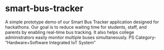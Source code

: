 # smart-bus-tracker
A simple prototype demo of our Smart Bus Tracker application designed for hackathons. Our goal is to reduce waiting time for students, staff, and parents by enabling real-time bus tracking. It also helps college administrators easily monitor multiple buses simultaneously. PS Category- “Hardware+Software Integrated IoT System”
